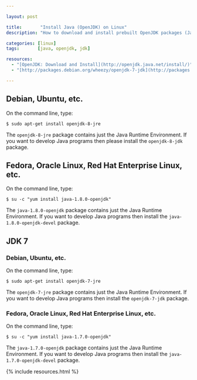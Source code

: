 ```yaml
---

layout: post

title:       "Install Java (OpenJDK) on Linux"
description: "How to download and install prebuilt OpenJDK packages (Java Runtime Environment or Java Development Kit) in various Linux distributions."

categories: [linux]
tags:       [java, openjdk, jdk]

resources:
  - "[OpenJDK: Download and Install](http://openjdk.java.net/install/)"
  - "[http://packages.debian.org/wheezy/openjdk-7-jdk](http://packages.debian.org/wheezy/openjdk-7-jdk)"

---
```



## Debian, Ubuntu, etc.

On the command line, type:

```terminal
$ sudo apt-get install openjdk-8-jre
```

The `openjdk-8-jre` package contains just the Java Runtime Environment.
If you want to develop Java programs then please install the `openjdk-8-jdk` package.


## Fedora, Oracle Linux, Red Hat Enterprise Linux, etc.

On the command line, type:

```terminal
$ su -c "yum install java-1.8.0-openjdk"
```

The `java-1.8.0-openjdk` package contains just the Java Runtime Environment.
If you want to develop Java programs then install the `java-1.8.0-openjdk-devel` package.


## JDK 7


### Debian, Ubuntu, etc.

On the command line, type:

```terminal
$ sudo apt-get install openjdk-7-jre
```

The `openjdk-7-jre` package contains just the Java Runtime Environment.
If you want to develop Java programs then install the `openjdk-7-jdk` package.


### Fedora, Oracle Linux, Red Hat Enterprise Linux, etc.

On the command line, type:

```terminal
$ su -c "yum install java-1.7.0-openjdk"
```

The `java-1.7.0-openjdk` package contains just the Java Runtime Environment.
If you want to develop Java programs then install the `java-1.7.0-openjdk-devel` package.


{% include resources.html %}